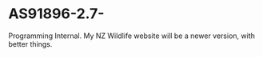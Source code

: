 # AS91896-2.7-
Programming Internal. My NZ Wildlife website will be a newer version, with better things.
